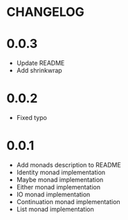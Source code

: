 # CHANGELOG

# 0.0.3

* Update README
* Add shrinkwrap

# 0.0.2

* Fixed typo

# 0.0.1

* Add monads description to README
* Identity monad implementation
* Maybe monad implementation
* Either monad implementation
* IO monad implementation
* Continuation monad implementation
* List monad implementation
